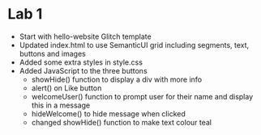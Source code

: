 # Lab 1

- Start with hello-website Glitch template
- Updated index.html to use SemanticUI grid including segments, text, buttons and images
- Added some extra styles in style.css
- Added JavaScript to the three buttons
  - showHide() function to display a div with more info
  - alert() on Like button
  - welcomeUser() function to prompt user for their name and display this in a message
  - hideWelcome() to hide message when clicked
  - changed showHide() function to make text colour teal
